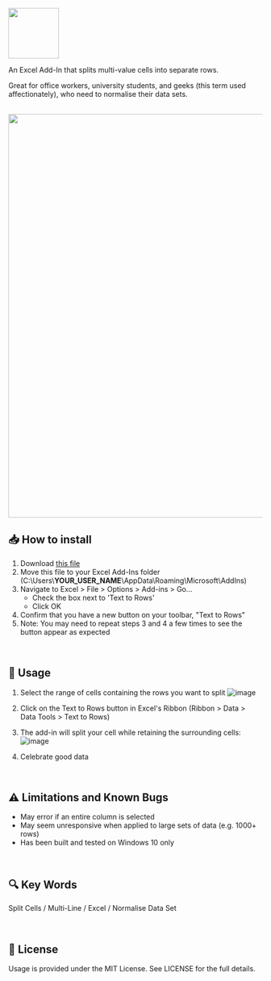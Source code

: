 <br />

<img src="https://i.ibb.co/YdrQQYx/Icon-Text-To-Rows-For-Excel.png" height="100" />

<br />

An Excel Add-In that splits multi-value cells into separate rows.

Great for office workers, university students, and geeks (this term used affectionately), who need to normalise their data sets.

<br />

<img src="https://i.ibb.co/k30hHDf/Screenshot-Ribbon-7000.png" width="800" />

<br />

## 📥 How to install
1. Download <a href="https://github.com/cainhill/Text-To-Rows/blob/main/Text%20To%20Rows.xlam">this file</a>
2. Move this file to your Excel Add-Ins folder (C:\Users\\**YOUR_USER_NAME**\AppData\Roaming\Microsoft\AddIns)
3. Navigate to Excel > File > Options > Add-ins > Go...
    - Check the box next to 'Text to Rows'
    - Click OK
4. Confirm that you have a new button on your toolbar, "Text to Rows"
5. Note: You may need to repeat steps 3 and 4 a few times to see the button appear as expected

<br />

## 📝 Usage

1. Select the range of cells containing the rows you want to split
    ![image](https://user-images.githubusercontent.com/2561326/156479850-0698e4f5-b96c-4380-85cf-172a21311520.png)

2. Click on the Text to Rows button in Excel's Ribbon (Ribbon > Data > Data Tools > Text to Rows)

3. The add-in will split your cell while retaining the surrounding cells:
    ![image](https://user-images.githubusercontent.com/2561326/156479878-ea8eb9d3-dd27-4c4a-b487-ccc5a5b66f76.png)
    
4. Celebrate good data

<br />

## ⚠️ Limitations and Known Bugs

- May error if an entire column is selected
- May seem unresponsive when applied to large sets of data (e.g. 1000+ rows)
- Has been built and tested on Windows 10 only

<br />

## 🔍 Key Words

Split Cells / Multi-Line / Excel / Normalise Data Set

<br />

## 🎨 License

Usage is provided under the MIT License. See LICENSE for the full details.

<br />
